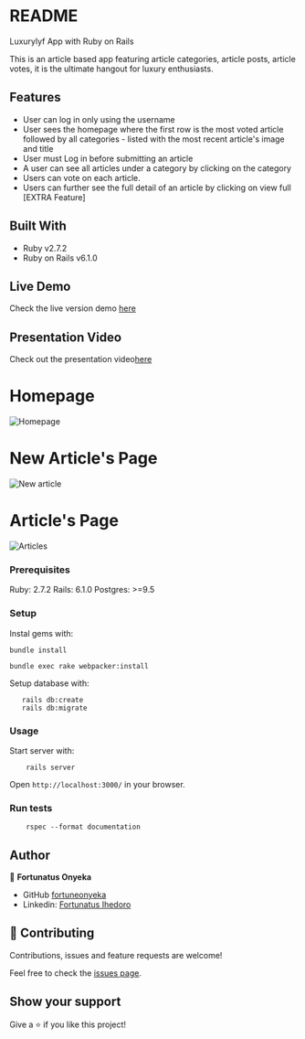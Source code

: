 # README
Luxurylyf App with Ruby on Rails

This is an article based app featuring article categories, article posts, article votes, it is the ultimate hangout for luxury enthusiasts.

## Features

- User can log in only using the username
- User sees the homepage where the first row is the most voted article followed by all categories - listed with the most recent article's image and title
- User must Log in before submitting an article
- A user can see all articles under a category by clicking on the category
- Users can vote on each article.
- Users can further see the full detail of an article by clicking on view full [EXTRA Feature]

## Built With

- Ruby v2.7.2
- Ruby on Rails v6.1.0

## Live Demo

Check the live version demo [here](https://infinite-mesa-28355.herokuapp.com/)

## Presentation Video
Check out the presentation video[here](https://www.loom.com/share/41a031006ba347d2a6dc2ddc516594d9)


# Homepage
![Homepage](assets/images/LifeStyleArticleHomePage.png)

# New Article's Page
![New article](assets/images/NewArticlePage.png)

# Article's Page
![Articles](asstes/images/LifeStyleArticlePage.png)

### Prerequisites

Ruby: 2.7.2
Rails: 6.1.0
Postgres: >=9.5

### Setup

Instal gems with:

```
bundle install
```

```
bundle exec rake webpacker:install
```

Setup database with:

```
   rails db:create
   rails db:migrate
```

### Usage

Start server with:

```
    rails server
```

Open `http://localhost:3000/` in your browser.

### Run tests

```
    rspec --format documentation
```

## Author

👤 **Fortunatus Onyeka**

- GitHub [fortuneonyeka](https://github.com/fortuneonyeka)
- Linkedin: [Fortunatus Ihedoro](https://www.linkedin.com/in/fortunatus-ihedoro/)



## 🤝 Contributing

Contributions, issues and feature requests are welcome!

Feel free to check the [issues page](issues/).

## Show your support

Give a ⭐️ if you like this project!